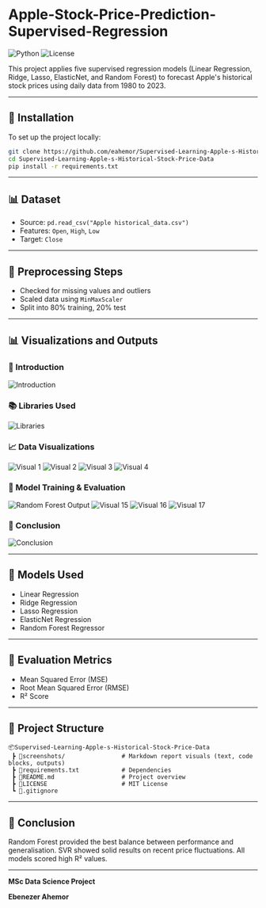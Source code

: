 # Apple-Stock-Price-Prediction-Supervised-Regression

![Python](https://img.shields.io/badge/Python-3.9+-blue.svg)
![License](https://img.shields.io/badge/License-MIT-green.svg)

This project applies five supervised regression models (Linear Regression, Ridge, Lasso, ElasticNet, and Random Forest) to forecast Apple's historical stock prices using daily data from 1980 to 2023.

---

## 💾 Installation

To set up the project locally:

```bash
git clone https://github.com/eahemor/Supervised-Learning-Apple-s-Historical-Stock-Price-Data.git
cd Supervised-Learning-Apple-s-Historical-Stock-Price-Data
pip install -r requirements.txt
```

---

## 📊 Dataset

- Source: `pd.read_csv("Apple historical_data.csv")`
- Features: `Open`, `High`, `Low`
- Target: `Close`

---

## 🔧 Preprocessing Steps

- Checked for missing values and outliers
- Scaled data using `MinMaxScaler`
- Split into 80% training, 20% test

---

## 📊 Visualizations and Outputs

### 📌 Introduction
![Introduction](screenshots/introduction.png)

### 📚 Libraries Used
![Libraries](screenshots/libraries.png)

### 📈 Data Visualizations
![Visual 1](screenshots/visual1.png)
![Visual 2](screenshots/visual2.png)
![Visual 3](screenshots/visual3.png)
![Visual 4](screenshots/visual4.png)

### 🧠 Model Training & Evaluation
![Random Forest Output](screenshots/visual18.png)
![Visual 15](screenshots/visual15.png)
![Visual 16](screenshots/visual16.png)
![Visual 17](screenshots/visual17.png)

### 📌 Conclusion
![Conclusion](screenshots/conclusion.png)

---

## 🧠 Models Used

- Linear Regression
- Ridge Regression
- Lasso Regression
- ElasticNet Regression
- Random Forest Regressor

---

## 🧮 Evaluation Metrics

- Mean Squared Error (MSE)
- Root Mean Squared Error (RMSE)
- R² Score

---

## 📁 Project Structure

```text
📦Supervised-Learning-Apple-s-Historical-Stock-Price-Data
 ┣ 📂screenshots/                # Markdown report visuals (text, code blocks, outputs)
 ┣ 📜requirements.txt            # Dependencies
 ┣ 📜README.md                   # Project overview
 ┣ 📜LICENSE                     # MIT License
 ┗ 📜.gitignore
```

---

## 📝 Conclusion

Random Forest provided the best balance between performance and generalisation. SVR showed solid results on recent price fluctuations. All models scored high R² values.

---

**MSc Data Science Project**

**Ebenezer Ahemor**
